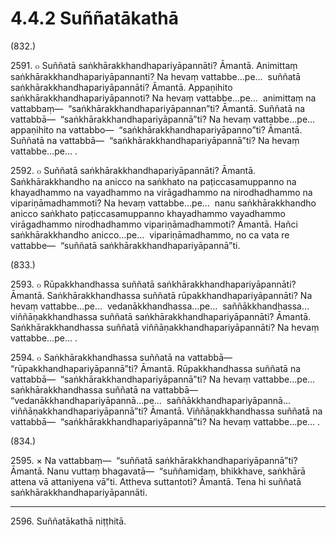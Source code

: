 # 4.4.2 Suññatākathā

(832.)

2591\. ๐ Suññatā saṅkhārakkhandhapariyāpannāti? Āmantā. Animittaṃ saṅkhārakkhandhapariyāpannanti? Na hevaṃ vattabbe…pe…  suññatā saṅkhārakkhandhapariyāpannāti? Āmantā. Appaṇihito saṅkhārakkhandhapariyāpannoti? Na hevaṃ vattabbe…pe…  animittaṃ na vattabbaṃ—  “saṅkhārakkhandhapariyāpannan”ti? Āmantā. Suññatā na vattabbā—  “saṅkhārakkhandhapariyāpannā”ti? Na hevaṃ vattabbe…pe…  appaṇihito na vattabbo—  “saṅkhārakkhandhapariyāpanno”ti? Āmantā. Suññatā na vattabbā—  “saṅkhārakkhandhapariyāpannā”ti? Na hevaṃ vattabbe…pe… .

2592\. ๐ Suññatā saṅkhārakkhandhapariyāpannāti? Āmantā. Saṅkhārakkhandho na anicco na saṅkhato na paṭiccasamuppanno na khayadhammo na vayadhammo na virāgadhammo na nirodhadhammo na vipariṇāmadhammoti? Na hevaṃ vattabbe…pe…  nanu saṅkhārakkhandho anicco saṅkhato paṭiccasamuppanno khayadhammo vayadhammo virāgadhammo nirodhadhammo vipariṇāmadhammoti? Āmantā. Hañci saṅkhārakkhandho anicco…pe…  vipariṇāmadhammo, no ca vata re vattabbe—  “suññatā saṅkhārakkhandhapariyāpannā”ti.

(833.)

2593\. ๐ Rūpakkhandhassa suññatā saṅkhārakkhandhapariyāpannāti? Āmantā. Saṅkhārakkhandhassa suññatā rūpakkhandhapariyāpannāti? Na hevaṃ vattabbe…pe…  vedanākkhandhassa…pe…  saññākkhandhassa…  viññāṇakkhandhassa suññatā saṅkhārakkhandhapariyāpannāti? Āmantā. Saṅkhārakkhandhassa suññatā viññāṇakkhandhapariyāpannāti? Na hevaṃ vattabbe…pe… .

2594\. ๐ Saṅkhārakkhandhassa suññatā na vattabbā—  “rūpakkhandhapariyāpannā”ti? Āmantā. Rūpakkhandhassa suññatā na vattabbā—  “saṅkhārakkhandhapariyāpannā”ti? Na hevaṃ vattabbe…pe…  saṅkhārakkhandhassa suññatā na vattabbā—  “vedanākkhandhapariyāpannā…pe…  saññākkhandhapariyāpannā…  viññāṇakkhandhapariyāpannā”ti? Āmantā. Viññāṇakkhandhassa suññatā na vattabbā—  “saṅkhārakkhandhapariyāpannā”ti? Na hevaṃ vattabbe…pe… .

(834.)

2595\. × Na vattabbaṃ—  “suññatā saṅkhārakkhandhapariyāpannā”ti? Āmantā. Nanu vuttaṃ bhagavatā—  “suññamidaṃ, bhikkhave, saṅkhārā attena vā attaniyena vā”ti. Attheva suttantoti? Āmantā. Tena hi suññatā saṅkhārakkhandhapariyāpannāti.

---

2596\. Suññatākathā niṭṭhitā.
